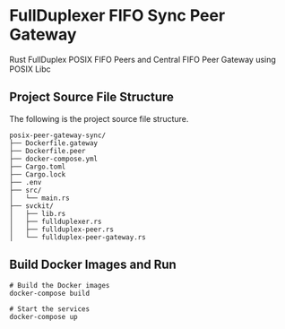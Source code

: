 # FullDuplexer FIFO Sync Peer Gateway
Rust FullDuplex POSIX FIFO Peers and Central FIFO Peer Gateway using POSIX Libc


## Project Source File Structure
The following is the project source file structure.

```shell
posix-peer-gateway-sync/
├── Dockerfile.gateway
├── Dockerfile.peer
├── docker-compose.yml
├── Cargo.toml
├── Cargo.lock
├── .env
├── src/
│   └── main.rs
├── svckit/
│   ├── lib.rs
│   ├── fullduplexer.rs
│   ├── fullduplex-peer.rs
│   └── fullduplex-peer-gateway.rs
```


## Build Docker Images and Run

```shell
# Build the Docker images
docker-compose build

# Start the services
docker-compose up
```
